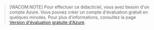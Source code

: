 > [WACOM.NOTE] Pour effectuer ce didacticiel, vous avez besoin d'un
> compte Azure. Vous pouvez créer un compte d'évaluation gratuit en
> quelques minutes. Pour plus d'informations, consultez la page [Version
> d'évaluation gratuite d'Azure][1].



[1]: http://www.windowsazure.com/en-us/pricing/free-trial
